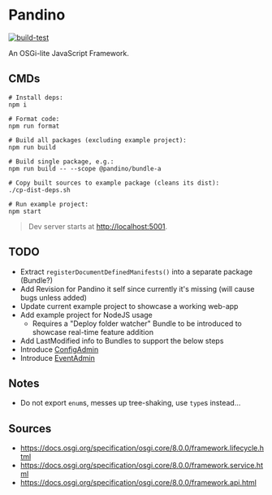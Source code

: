 # Pandino

[![build-test](https://github.com/BlackBeltTechnology/pandino/actions/workflows/build-test.yml/badge.svg)](https://github.com/BlackBeltTechnology/pandino/actions/workflows/build-test.yml)

An OSGi-lite JavaScript Framework.

## CMDs

```
# Install deps:
npm i

# Format code:
npm run format

# Build all packages (excluding example project):
npm run build

# Build single package, e.g.:
npm run build -- --scope @pandino/bundle-a

# Copy built sources to example package (cleans its dist):
./cp-dist-deps.sh

# Run example project:
npm start
```

> Dev server starts at [http://localhost:5001](http://localhost:5001).

## TODO

- Extract `registerDocumentDefinedManifests()` into a separate package (Bundle?)
- Add Revision for Pandino it self since currently it's missing (will cause bugs unless added)
- Update current example project to showcase a working web-app
- Add example project for NodeJS usage
  - Requires a "Deploy folder watcher" Bundle to be introduced to showcase real-time feature addition
- Add LastModified info to Bundles to support the below steps
- Introduce [ConfigAdmin](https://docs.osgi.org/specification/osgi.cmpn/8.0.0/service.cm.html)
- Introduce [EventAdmin](https://docs.osgi.org/specification/osgi.cmpn/8.0.0/service.event.html)

## Notes

- Do not export `enum`s, messes up tree-shaking, use `type`s instead...


## Sources
- https://docs.osgi.org/specification/osgi.core/8.0.0/framework.lifecycle.html
- https://docs.osgi.org/specification/osgi.core/8.0.0/framework.service.html
- https://docs.osgi.org/specification/osgi.core/8.0.0/framework.api.html
